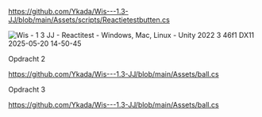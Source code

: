 https://github.com/Ykada/Wis---1.3-JJ/blob/main/Assets/scripts/Reactietestbutten.cs

![Wis - 1 3 JJ - Reactitest - Windows, Mac, Linux - Unity 2022 3 46f1 _DX11_ 2025-05-20 14-50-45](https://github.com/user-attachments/assets/05d055ce-cff4-4947-9373-19060c0fc6be)


Opdracht 2

https://github.com/Ykada/Wis---1.3-JJ/blob/main/Assets/ball.cs

Opdracht 3

https://github.com/Ykada/Wis---1.3-JJ/blob/main/Assets/ball.cs
